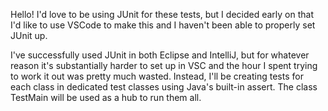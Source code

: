 Hello! I'd love to be using JUnit for these tests, but I decided early on that I'd like to use VSCode to make this and I haven't been able to properly set JUnit up.

I've successfully used JUnit in both Eclipse and IntelliJ, but for whatever reason it's substantially harder to set up in VSC and the hour I spent trying to work it out was pretty much wasted. Instead, I'll be creating tests for each class in dedicated test classes using Java's built-in assert. The class TestMain will be used as a hub to run them all.